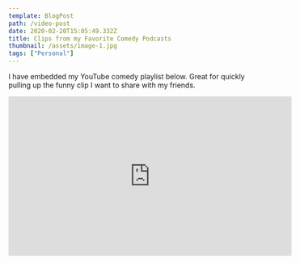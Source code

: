 ```yaml
---
template: BlogPost
path: /video-post
date: 2020-02-20T15:05:49.332Z
title: Clips from my Favorite Comedy Podcasts
thumbnail: /assets/image-1.jpg
tags: ["Personal"]
---
```

I have embedded my YouTube comedy playlist below. Great for quickly pulling up the funny clip I want to share with my friends.

<iframe width="560" height="315" src="https://www.youtube.com/embed/videoseries?list=PLYihOTwAgB1jheMiCjz_QIFp4VI5x1Hmb" frameborder="0" allow="accelerometer; autoplay; encrypted-media; gyroscope; picture-in-picture" allowfullscreen></iframe>
